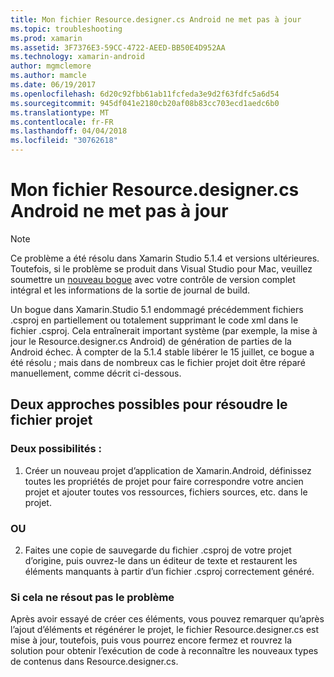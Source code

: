 ```yaml
---
title: Mon fichier Resource.designer.cs Android ne met pas à jour
ms.topic: troubleshooting
ms.prod: xamarin
ms.assetid: 3F7376E3-59CC-4722-AEED-BB50E4D952AA
ms.technology: xamarin-android
author: mgmclemore
ms.author: mamcle
ms.date: 06/19/2017
ms.openlocfilehash: 6d20c92fbb61ab11fcfeda3e9d2f63fdfc5a6d54
ms.sourcegitcommit: 945df041e2180cb20af08b83cc703ecd1aedc6b0
ms.translationtype: MT
ms.contentlocale: fr-FR
ms.lasthandoff: 04/04/2018
ms.locfileid: "30762618"
---
```

# <a name="my-android-resourcedesignercs-file-will-not-update"></a>Mon fichier Resource.designer.cs Android ne met pas à jour

> [!NOTE]
> Ce problème a été résolu dans Xamarin Studio 5.1.4 et versions ultérieures. Toutefois, si le problème se produit dans Visual Studio pour Mac, veuillez soumettre un [nouveau bogue](~/cross-platform/troubleshooting/questions/howto-file-bug.md) avec votre contrôle de version complet intégral et les informations de la sortie de journal de build.

Un bogue dans Xamarin.Studio 5.1 endommagé précédemment fichiers .csproj en partiellement ou totalement supprimant le code xml dans le fichier .csproj. Cela entraînerait important système (par exemple, la mise à jour le Resource.designer.cs Android) de génération de parties de la Android échec. À compter de la 5.1.4 stable libérer le 15 juillet, ce bogue a été résolu ; mais dans de nombreux cas le fichier projet doit être réparé manuellement, comme décrit ci-dessous.


## <a name="two-possible-approaches-to-fixing-up-the-project-file"></a>Deux approches possibles pour résoudre le fichier projet

### <a name="either"></a>Deux possibilités :

1) Créer un nouveau projet d’application de Xamarin.Android, définissez toutes les propriétés de projet pour faire correspondre votre ancien projet et ajouter toutes vos ressources, fichiers sources, etc. dans le projet.

### <a name="or"></a>OU

2) Faites une copie de sauvegarde du fichier .csproj de votre projet d’origine, puis ouvrez-le dans un éditeur de texte et restaurent les éléments manquants à partir d’un fichier .csproj correctement généré.

### <a name="if-this-does-not-solve-the-problem"></a>Si cela ne résout pas le problème

Après avoir essayé de créer ces éléments, vous pouvez remarquer qu’après l’ajout d’éléments et régénérer le projet, le fichier Resource.designer.cs est mise à jour, toutefois, puis vous pourrez encore fermez et rouvrez la solution pour obtenir l’exécution de code à reconnaître les nouveaux types de contenus dans Resource.designer.cs. 
